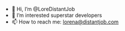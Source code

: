 - 👋 Hi, I’m @LoreDistantJob
- 👀 I’m interested superstar developers
- 📫 How to reach me: lorena@distantjob.com

<!---
LoreDistantJob/LoreDistantJob is a ✨ special ✨ repository because its `README.md` (this file) appears on your GitHub profile.
You can click the Preview link to take a look at your changes.
--->
